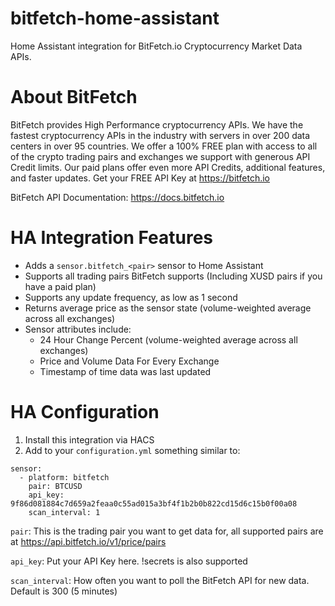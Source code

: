 # bitfetch-home-assistant
Home Assistant integration for BitFetch.io Cryptocurrency Market Data APIs. 

# About BitFetch
BitFetch provides High Performance cryptocurrency APIs. We have the fastest cryptocurrency APIs in the industry with servers in over 200 data centers in over 95 countries. We offer a 100% FREE plan with access to all of the crypto trading pairs and exchanges we support with generous API Credit limits. Our paid plans offer even more API Credits, additional features, and faster updates. Get your FREE API Key at https://bitfetch.io

BitFetch API Documentation: https://docs.bitfetch.io

# HA Integration Features
- Adds a `sensor.bitfetch_<pair>` sensor to Home Assistant
- Supports all trading pairs BitFetch supports (Including XUSD pairs if you have a paid plan)
- Supports any update frequency, as low as 1 second
- Returns average price as the sensor state (volume-weighted average across all exchanges)
- Sensor attributes include:
  - 24 Hour Change Percent (volume-weighted average across all exchanges)
  - Price and Volume Data For Every Exchange
  - Timestamp of time data was last updated
  
# HA Configuration
1. Install this integration via HACS
2. Add to your `configuration.yml` something similar to:
```
sensor:
  - platform: bitfetch
    pair: BTCUSD
    api_key: 9f86d081884c7d659a2feaa0c55ad015a3bf4f1b2b0b822cd15d6c15b0f00a08 
    scan_interval: 1
```
`pair`: This is the trading pair you want to get data for, all supported pairs are at https://api.bitfetch.io/v1/price/pairs

`api_key`: Put your API Key here. !secrets is also supported

`scan_interval`: How often you want to poll the BitFetch API for new data. Default is 300 (5 minutes)
